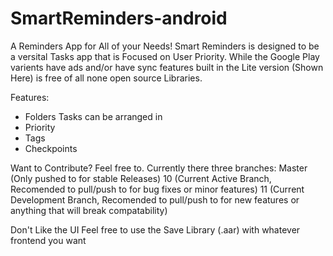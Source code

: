 # SmartReminders-android

A Reminders App for All of your Needs!
Smart Reminders is designed to be a versital Tasks app that is Focused on User Priority.  While the Google Play varients have ads and/or have sync features built in the Lite version (Shown Here) is free of all none open source Libraries. 

Features:
- Folders Tasks can be arranged in
- Priority
- Tags
- Checkpoints

Want to Contribute? Feel free to. 
Currently there three branches:
Master (Only pushed to for stable Releases)
10 (Current Active Branch, Recomended to pull/push to for bug fixes or minor features)
11 (Current Development Branch, Recomended to pull/push to for new features or anything that will break compatability)

Don't Like the UI
Feel free to use the Save Library (.aar) with whatever frontend you want
